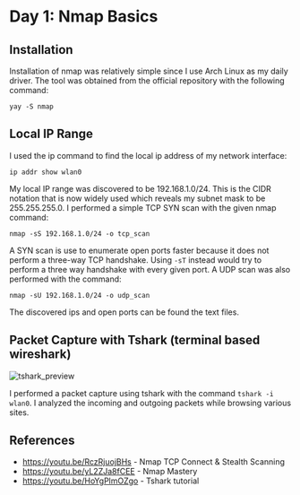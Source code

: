 # Day 1: Nmap Basics

## Installation 

Installation of nmap was relatively simple since I use Arch Linux as my daily driver. The tool was obtained from the official repository with the following command:  

```yay -S nmap```


## Local IP Range 

I used the ip command to find the local ip address of my network interface: 

```ip addr show wlan0```

My local IP range was discovered to be 192.168.1.0/24. This is the CIDR notation that is now widely used which reveals my subnet mask to be 255.255.255.0. I performed a simple TCP SYN scan with the given nmap command: 

```nmap -sS 192.168.1.0/24 -o tcp_scan```

A SYN scan is use to enumerate open ports faster because it does not perform a three-way TCP handshake. Using ```-sT``` instead would try to perform a three way handshake with every given port. A UDP scan was also performed with the command: 

```nmap -sU 192.168.1.0/24 -o udp_scan``` 

The discovered ips and open ports can be found the text files. 

## Packet Capture with Tshark (terminal based wireshark) 

![tshark_preview](./screenshots/tshark_capture.png) 

I performed a packet capture using tshark with the command ```tshark -i wlan0```. I analyzed the incoming and outgoing packets while browsing various sites.


## References 

- https://youtu.be/RczRjuojBHs - Nmap TCP Connect & Stealth Scanning 
- https://youtu.be/yL2ZJa8fCEE - Nmap Mastery 
- https://youtu.be/HoYgPlmOZgo - Tshark tutorial



